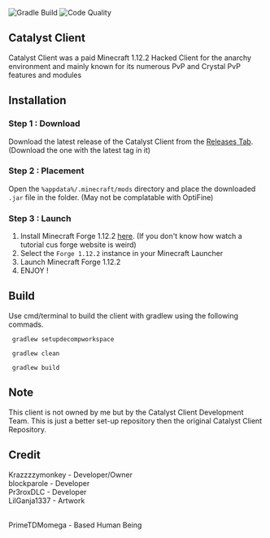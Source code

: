 ![Gradle Build](https://camo.githubusercontent.com/d0c8f0913cac484c6cc914871d6ec80ffa8b66918737bee8de49f8e3462d2d4b/68747470733a2f2f696d672e736869656c64732e696f2f6769746875622f776f726b666c6f772f7374617475732f6c616d6264612d636c69656e742f6c616d6264612f677261646c655f6275696c643f6c6f676f3d677261646c65)
![Code Quality](https://camo.githubusercontent.com/9536fbb1d96dcd7a0abfa4eb3499c09ba12b82be5113b92cf266a6cb0ea6feab/68747470733a2f2f696d672e736869656c64732e696f2f636f6465666163746f722f67726164652f6769746875622f6c616d6264612d636c69656e742f6c616d6264613f636f6c6f723d726f79616c626c7565)
## Catalyst Client
Catalyst Client was a paid Minecraft 1.12.2 Hacked Client for the anarchy environment and mainly known for its numerous PvP and Crystal PvP features and modules

## Installation
### Step 1 : Download
Download the latest release of the Catalyst Client from the [Releases Tab](https://github.com/PrimeTDMomega/Catalyst-Client/releases). (Download the one with the latest tag in it)

### Step 2 : Placement
Open the `%appdata%/.minecraft/mods` directory and place the downloaded `.jar` file in the folder. (May not be complatable with OptiFine)

### Step 3 : Launch

 1. Install Minecraft Forge 1.12.2 [here](https://files.minecraftforge.net/net/minecraftforge/forge/index_1.12.2.html). (If you don't know how watch a tutorial cus forge website is weird)
 2. Select the `Forge 1.12.2` instance in your Minecraft Launcher
 3. Launch Minecraft Forge 1.12.2
 4. ENJOY !
 
 ## Build
 Use cmd/terminal to build the client with gradlew using the following commads.
 

     gradlew setupdecompworkspace

     gradlew clean

     gradlew build 

## Note
This client is not owned by me but by the Catalyst Client Development Team.  This is just a better set-up repository then the original Catalyst Client Repository.

## Credit
Krazzzzymonkey - Developer/Owner 
<br>
blockparole        - Developer
<br>
Pr3roxDLC         - Developer 
<br>
LilGanja1337      - Artwork
<br>
<br>

PrimeTDMomega - Based Human Being

